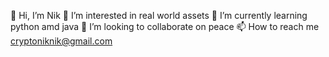 👋 Hi, I’m Nik
👀 I’m interested in real world assets
🌱 I’m currently learning python amd java
💞️ I’m looking to collaborate on peace
📫 How to reach me cryptoniknik@gmail.com
